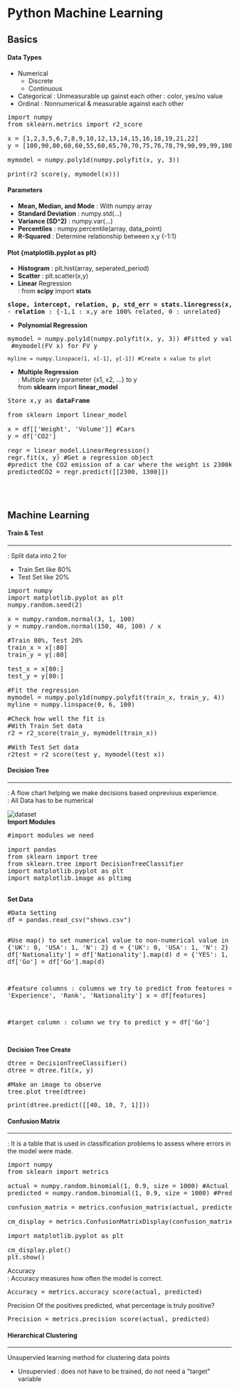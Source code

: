 # Python Machine Learning

## Basics

#### Data Types
- Numerical
  - Discrete
  - Continuous
- Categorical
  : Unmeasurable up gainst each other : color, yes/no value
- Ordinal
  : Nonnumerical & measurable against each other
<pre>
import numpy
from sklearn.metrics import r2_score

x = [1,2,3,5,6,7,8,9,10,12,13,14,15,16,18,19,21,22]
y = [100,90,80,60,60,55,60,65,70,70,75,76,78,79,90,99,99,100]

mymodel = numpy.poly1d(numpy.polyfit(x, y, 3))

print(r2_score(y, mymodel(x)))
</pre>

#### Parameters
- <strong>Mean, Median, and Mode</strong> : With numpy array
- <strong>Standard Deviation</strong> : numpy.std(...)
- <strong>Variance (SD^2)</strong> : numpy.var(...)
- <strong>Percentiles</strong> : numpy.percentile(array, data_point)
- <strong>R-Squared</strong>
  : Determine relationship between x,y {-1:1}

#### Plot {matplotlib.pyplot as plt}
- <strong>Histogram</strong> : plt.hist(array, seperated_period)
- <strong>Scatter</strong> : plt.scatter(x,y)
- <strong>Linear</strong> Regression <br>
  : from <strong>scipy</strong> import <strong>stats</strong> <br>
<pre>
<strong>slope, intercept, relation, p, std_err = stats.linregress(x, y)</strong>
- <strong>relation</strong> : {-1,1 : x,y are 100% related, 0 : unrelated}
</pre>
- <strong>Polynomial Regression</strong> <br>
<pre>
mymodel = numpy.poly1d(numpy.polyfit(x, y, 3)) #Fitted y value <br> #mymodel(FV x) for FV y 
</pre>
    myline = numpy.linspace(1, x[-1], y[-1]) #Create x value to plot
- <strong>Multiple Regression</strong> <br>
  : Multiple vary parameter {x1, x2, ...} to y <br>
  from <strong>sklearn</strong> import <strong>linear_model</strong>
<pre>
Store x,y as <strong>dataFrame</strong>

from sklearn import linear_model

x = df[['Weight', 'Volume']] #Cars
y = df['CO2']

regr = linear_model.LinearRegression()
regr.fit(x, y) #Get a regression object
#predict the CO2 emission of a car where the weight is 2300kg, and the volume is 1300cm3:
predictedCO2 = regr.predict([[2300, 1300]])

</pre>
<br>

## Machine Learning

#### Train & Test
----------------------------------------------------------------
: Split data into 2 for 
- Train Set like 80%
- Test Set like 20%
<pre>
import numpy
import matplotlib.pyplot as plt
numpy.random.seed(2)

x = numpy.random.normal(3, 1, 100)
y = numpy.random.normal(150, 40, 100) / x

#Train 80%, Test 20%
train_x = x[:80] 
train_y = y[:80]

test_x = x[80:]
test_y = y[80:]

#Fit the regression
mymodel = numpy.poly1d(numpy.polyfit(train_x, train_y, 4))
myline = numpy.linspace(0, 6, 100)

#Check how well the fit is
#With Train Set data
r2 = r2_score(train_y, mymodel(train_x))

#With Test Set data
r2test = r2_score(test_y, mymodel(test_x))
</pre>

#### Decision Tree
----------------------------------------------------------------
: A flow chart helping we make decisions based onprevious experience. <br>
: All Data has to be numerical

![dataset](https://user-images.githubusercontent.com/108507768/182319743-4a06e55c-afbe-43eb-948f-3c50b23cb294.jpg)
<br>
<strong>Import Modules</strong>
<pre>
#import modules we need

import pandas
from sklearn import tree
from sklearn.tree import DecisionTreeClassifier
import matplotlib.pyplot as plt
import matplotlib.image as pltimg
</pre>
<br>
<strong>Set Data</strong>
<pre>
#Data Setting
df = pandas.read_csv("shows.csv")

#Use map() to set numerical value to non-numerical value in the df {'UK': 0, 'USA': 1, 'N': 2}
d = {'UK': 0, 'USA': 1, 'N': 2}
df['Nationality'] = df['Nationality'].map(d)
d = {'YES': 1, 'NO': 0}
df['Go'] = df['Go'].map(d)

#feature columns : columns we try to predict from
features = ['Age', 'Experience', 'Rank', 'Nationality']
x = df[features]

#target column : column we try to predict
y = df['Go']
</pre>
<br>
<strong>Decision Tree Create</strong>
<pre>
dtree = DecisionTreeClassifier()
dtree = dtree.fit(x, y)

#Make an image to observe
tree.plot_tree(dtree)
</pre>
<pre>
print(dtree.predict([[40, 10, 7, 1]]))
</pre>

#### Confusion Matrix
----------------------------------------------------------------
: It is a table that is used in classification problems to assess where errors in the model were made.

<pre>
import numpy
from sklearn import metrics

actual = numpy.random.binomial(1, 0.9, size = 1000) #Actual data set
predicted = numpy.random.binomial(1, 0.9, size = 1000) #Predicted data set

confusion_matrix = metrics.confusion_matrix(actual, predicted)

cm_display = metrics.ConfusionMatrixDisplay(confusion_matrix = confusion_matrix, display_labels = [False, True])

import matplotlib.pyplot as plt

cm_display.plot()
plt.show()
</pre>
    
Accuracy <br>
: Accuracy measures how often the model is correct.
<pre>
Accuracy = metrics.accuracy_score(actual, predicted)
</pre>

Precision
Of the positives predicted, what percentage is truly positive?
<pre>
Precision = metrics.precision_score(actual, predicted)
</pre>

#### Hierarchical Clustering
----------------------------------------------------------------
Unsupervied learning method for clustering data points<br>
- Unsupervied : does not have to be trained, do not need a "target" variable
<pre>

</pre>

  


    
    
    
